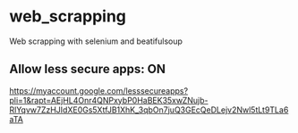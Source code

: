 # web_scrapping
Web scrapping with selenium and beatifulsoup

## Allow less secure apps: ON
https://myaccount.google.com/lesssecureapps?pli=1&rapt=AEjHL4Onr4QNPxybP0HaBEK35xwZNujb-RlYqvw7ZzHJIdXE0Gs5XtfJB1XhK_3qbOn7juQ3GEcQeDLejv2Nwl5tLt9TLa6aTA
